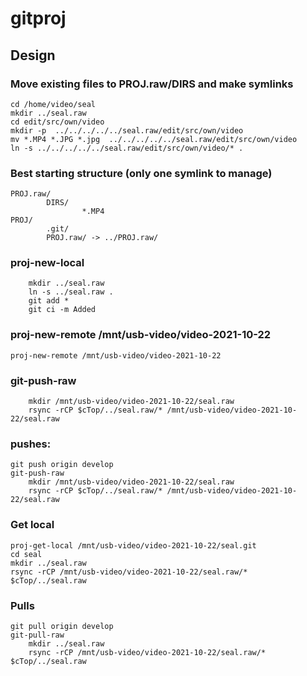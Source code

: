 # gitproj

## Design

### Move existing files to PROJ.raw/DIRS and make symlinks

    cd /home/video/seal
    mkdir ../seal.raw
    cd edit/src/own/video
    mkdir -p  ../../../../../seal.raw/edit/src/own/video
    mv *.MP4 *.JPG *.jpg  ../../../../../seal.raw/edit/src/own/video
    ln -s ../../../../../seal.raw/edit/src/own/video/* .

### Best starting structure (only one symlink to manage)

    PROJ.raw/
            DIRS/
                    *.MP4
    PROJ/
            .git/
            PROJ.raw/ -> ../PROJ.raw/

### proj-new-local
        mkdir ../seal.raw
        ln -s ../seal.raw .
        git add *
        git ci -m Added

### proj-new-remote /mnt/usb-video/video-2021-10-22
    proj-new-remote /mnt/usb-video/video-2021-10-22

### git-push-raw
        mkdir /mnt/usb-video/video-2021-10-22/seal.raw
        rsync -rCP $cTop/../seal.raw/* /mnt/usb-video/video-2021-10-22/seal.raw

### pushes:
    git push origin develop
    git-push-raw
        mkdir /mnt/usb-video/video-2021-10-22/seal.raw
        rsync -rCP $cTop/../seal.raw/* /mnt/usb-video/video-2021-10-22/seal.raw

### Get local
    proj-get-local /mnt/usb-video/video-2021-10-22/seal.git
    cd seal
    mkdir ../seal.raw
    rsync -rCP /mnt/usb-video/video-2021-10-22/seal.raw/* $cTop/../seal.raw

### Pulls
    git pull origin develop
    git-pull-raw
        mkdir ../seal.raw
        rsync -rCP /mnt/usb-video/video-2021-10-22/seal.raw/* $cTop/../seal.raw
